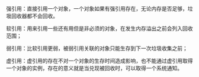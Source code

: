 强引用：直接引用一个对象，一个对象如果有强引用存在，无论内存是否足够，垃圾回收器都不会回收。

软引用：用来引用一些还有用但是非必须的对象，在发生内存溢出之前会列入回收范围；

弱引用：比软引用更弱，被弱引用关联的对象只能生存到下一次垃圾收集之前；

虚引用：虚引用的存在不对一个对象的生存时间造成影响，也不能通过虚引用取得一个对象的实例，存在的意义就是当兑现被回收时，可以取得一个系统通知。


